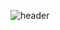 ![header](https://capsule-render.vercel.app/api?type=venom&color=auto&height=300&section=header&text=capsule%20render&fontSize=90)


